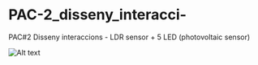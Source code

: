 # PAC-2_disseny_interacci-
PAC#2 Disseny interaccions - LDR sensor + 5 LED (photovoltaic sensor)

![Alt text](https://cloud.githubusercontent.com/assets/14861253/18604821/86e041ca-7c82-11e6-830a-cead3903c172.png)
